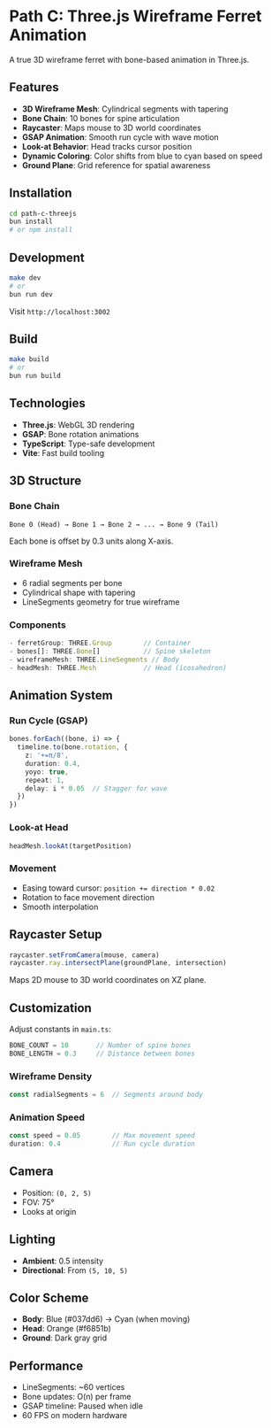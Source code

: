 # Path C: Three.js Wireframe Ferret Animation

A true 3D wireframe ferret with bone-based animation in Three.js.

## Features

- **3D Wireframe Mesh**: Cylindrical segments with tapering
- **Bone Chain**: 10 bones for spine articulation
- **Raycaster**: Maps mouse to 3D world coordinates
- **GSAP Animation**: Smooth run cycle with wave motion
- **Look-at Behavior**: Head tracks cursor position
- **Dynamic Coloring**: Color shifts from blue to cyan based on speed
- **Ground Plane**: Grid reference for spatial awareness

## Installation

```bash
cd path-c-threejs
bun install
# or npm install
```

## Development

```bash
make dev
# or
bun run dev
```

Visit `http://localhost:3002`

## Build

```bash
make build
# or
bun run build
```

## Technologies

- **Three.js**: WebGL 3D rendering
- **GSAP**: Bone rotation animations
- **TypeScript**: Type-safe development
- **Vite**: Fast build tooling

## 3D Structure

### Bone Chain
```
Bone 0 (Head) → Bone 1 → Bone 2 → ... → Bone 9 (Tail)
```

Each bone is offset by 0.3 units along X-axis.

### Wireframe Mesh
- 6 radial segments per bone
- Cylindrical shape with tapering
- LineSegments geometry for true wireframe

### Components
```typescript
- ferretGroup: THREE.Group        // Container
- bones[]: THREE.Bone[]           // Spine skeleton
- wireframeMesh: THREE.LineSegments // Body
- headMesh: THREE.Mesh            // Head (icosahedron)
```

## Animation System

### Run Cycle (GSAP)
```typescript
bones.forEach((bone, i) => {
  timeline.to(bone.rotation, {
    z: '+=π/8',
    duration: 0.4,
    yoyo: true,
    repeat: 1,
    delay: i * 0.05  // Stagger for wave
  })
})
```

### Look-at Head
```typescript
headMesh.lookAt(targetPosition)
```

### Movement
- Easing toward cursor: `position += direction * 0.02`
- Rotation to face movement direction
- Smooth interpolation

## Raycaster Setup

```typescript
raycaster.setFromCamera(mouse, camera)
raycaster.ray.intersectPlane(groundPlane, intersection)
```

Maps 2D mouse to 3D world coordinates on XZ plane.

## Customization

Adjust constants in `main.ts`:

```typescript
BONE_COUNT = 10       // Number of spine bones
BONE_LENGTH = 0.3     // Distance between bones
```

### Wireframe Density
```typescript
const radialSegments = 6  // Segments around body
```

### Animation Speed
```typescript
const speed = 0.05        // Max movement speed
duration: 0.4             // Run cycle duration
```

## Camera

- Position: `(0, 2, 5)`
- FOV: 75°
- Looks at origin

## Lighting

- **Ambient**: 0.5 intensity
- **Directional**: From `(5, 10, 5)`

## Color Scheme

- **Body**: Blue (#037dd6) → Cyan (when moving)
- **Head**: Orange (#f6851b)
- **Ground**: Dark gray grid

## Performance

- LineSegments: ~60 vertices
- Bone updates: O(n) per frame
- GSAP timeline: Paused when idle
- 60 FPS on modern hardware
